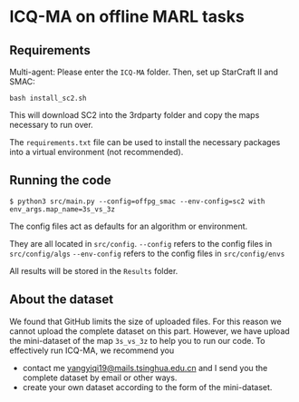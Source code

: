 # ICQ-MA on offline MARL tasks

## Requirements

Multi-agent:
Please enter the `ICQ-MA` folder.
Then, set up StarCraft II and SMAC:
```shell
bash install_sc2.sh
```

This will download SC2 into the 3rdparty folder and copy the maps necessary to run over.

The `requirements.txt` file can be used to install the necessary packages into a virtual environment (not recommended).


## Running the code

```shell
$ python3 src/main.py --config=offpg_smac --env-config=sc2 with env_args.map_name=3s_vs_3z
```
The config files act as defaults for an algorithm or environment. 

They are all located in `src/config`.
`--config` refers to the config files in `src/config/algs`
`--env-config` refers to the config files in `src/config/envs`

All results will be stored in the `Results` folder.

## About the dataset
We found that GitHub limits the size of uploaded files. For this reason we cannot upload the complete dataset on this part.
However, we have upload the mini-dataset of the map `3s_vs_3z` to help you to run our code. To effectively run ICQ-MA, we recommend you 
+ contact me yangyiqi19@mails.tsinghua.edu.cn and I send you the complete dataset by email or other ways.
+ create your own dataset according to the form of the mini-dataset.
